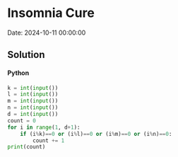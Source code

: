 # Insomnia Cure

Date: 2024-10-11 00:00:00

## Solution

#### Python
```python
k = int(input())
l = int(input())
m = int(input())
n = int(input())
d = int(input())
count = 0
for i in range(1, d+1):
    if (i%k)==0 or (i%l)==0 or (i%m)==0 or (i%n)==0:
        count += 1
print(count)
 ```